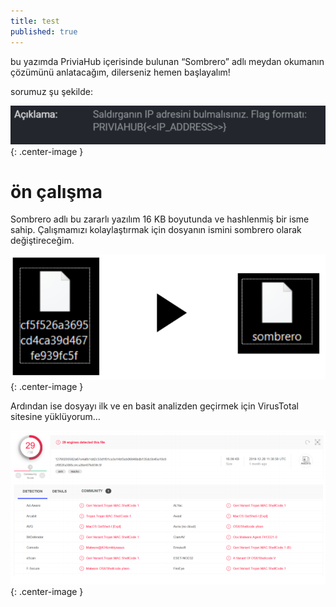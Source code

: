 ```yaml
---
title: test
published: true
---
```


bu yazımda PriviaHub içerisinde bulunan “Sombrero” adlı meydan okumanın çözümünü anlatacağım, dilerseniz hemen başlayalım!

sorumuz şu şekilde:

![image](../post_resources/priviahub-sombrero-writeup/description.png){: .center-image }

# [](#header-1)ön çalışma

Sombrero adlı bu zararlı yazılım 16 KB boyutunda ve hashlenmiş bir isme sahip. Çalışmamızı kolaylaştırmak için dosyanın ismini sombrero olarak değiştireceğim.

![image](../post_resources/priviahub-sombrero-writeup/changename.png){: .center-image }

Ardından ise dosyayı ilk ve en basit analizden geçirmek için VirusTotal sitesine yüklüyorum…

![image](../post_resources/priviahub-sombrero-writeup/virustotal.png){: .center-image }

